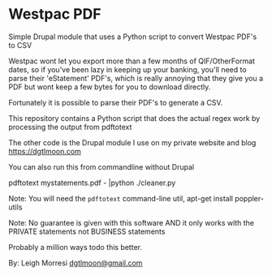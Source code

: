 Westpac PDF
===========

Simple Drupal module that uses a Python script to convert Westpac PDF's to CSV

Westpac wont let you export more than a few months of QIF/OtherFormat dates, 
so if you've been lazy in keeping up your banking, you'll need to parse their 
'eStatement' PDF's, which is really annoying that they give you a PDF but wont 
keep a few bytes for you to download directly.

Fortunately it is possible to parse their PDF's to generate a CSV.

This repository contains a Python script that does the actual regex work by
processing the output from pdftotext

The other code is the Drupal module I use on my private website and blog
https://dgtlmoon.com

You can also run this from commandline without Drupal

pdftotext mystatements.pdf - |python ./cleaner.py

Note: You will need the `pdftotext` command-line util, 
apt-get install poppler-utils

Note: No guarantee is given with this software AND it only works with the 
      PRIVATE statements not BUSINESS statements
      
Probably a million ways todo this better.

By: Leigh Morresi
    dgtlmoon@gmail.com

